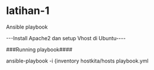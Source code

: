 # latihan-1

Ansible playbook

---Install Apache2 dan setup Vhost di Ubuntu----

###Running playbook####


ansible-playbook -i {inventory hostkita/hosts playbook.yml
